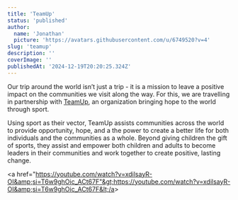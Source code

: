```yaml
---
title: 'TeamUp'
status: 'published'
author:
  name: 'Jonathan'
  picture: 'https://avatars.githubusercontent.com/u/6749520?v=4'
slug: 'teamup'
description: ''
coverImage: ''
publishedAt: '2024-12-19T20:20:25.324Z'
---
```


Our trip around the world isn’t just a trip - it is a mission to leave a positive impact on the communities we visit along the way. For this, we are travelling in partnership with [TeamUp](https://teamup.world/), an organization bringing hope to the world through sport.

Using sport as their vector, TeamUp assists communities across the world to provide opportunity, hope, and a the power to create a better life for both individuals and the communities as a whole. Beyond giving children the gift of sports, they assist and empower both children and adults to become leaders in their communities and work together to create positive, lasting change. 

&lt;a href="https://youtube.com/watch?v=xdilsayR-OI&amp;si=T6w9ghOic_ACt67F"&gt;https://youtube.com/watch?v=xdilsayR-OI&amp;si=T6w9ghOic_ACt67F&lt;/a&gt;